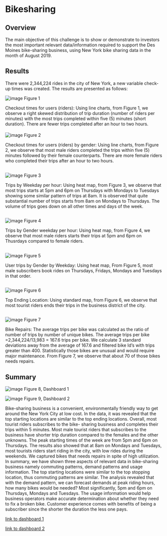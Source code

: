 # Bikesharing

## Overview
The main objective of this challenge is to show or demonstrate to investors the most
important relevant data/information required to support the Des Moines bike-sharing
business, using New York bike sharing data in the month of August 2019.

## Results

There were 2,344,224 rides in the city of New York, a new variable check-up times was
created. The results are presented as follows:

![image](https://github.com/Elfreda2019/Bikesharing/blob/main/Resources/fig1.png)
Figure 1

Checkout times for users (riders):
Using line charts, from Figure 1, we observe a right skewed distribution of trip duration
(number of riders per minutes) with the most trips completed within five (5) minutes
(short duration). There are fewer trips completed after an hour to two hours.



####

![image](https://github.com/Elfreda2019/Bikesharing/blob/main/Resources/fig2.png)
Figure 2

Checkout times for users (riders) by gender:
Using line charts, from Figure 2, we observe that most male riders completed the trips
within five (5) minutes followed by their female counterparts. There are more female
riders who completed their trips after an hour to two hours.


##

![image](https://github.com/Elfreda2019/Bikesharing/blob/main/Resources/fig3.png)
Figure 3

Trips by Weekday per hour:
Using heat map, from Figure 3, we observe that most trips starts at 5pm and 6pm on
Thursdays with Mondays to Tuesdays showing some similar pattern of trips at 8am. It is
observed that quite substantial number of trips starts from 8am on Mondays to
Thursdays. The volume of trips goes down on all other times and days of the week.

##

![image](https://github.com/Elfreda2019/Bikesharing/blob/main/Resources/fig4.png)
Figure 4

Trips by Gender weekday per hour:
Using heat map, from Figure 4, we observe that most male riders starts their trips at
5pm and 6pm on Thusrdays compared to female riders.

##


![image](https://github.com/Elfreda2019/Bikesharing/blob/main/Resources/fig5.png)
Figure 5

User trips by Gender by Weekday:
Using heat map, From Figure 5, most male subscribers book rides on Thursdays,
Fridays, Mondays and Tuesdays in that order.

##

![image](https://github.com/Elfreda2019/Bikesharing/blob/main/Resources/fig6.png)
Figure 6

Top Ending Location:
Using standard map, from Figure 6, we observe that most tourist riders ends their trips
in the business district of the city.


## 

![image](https://github.com/Elfreda2019/Bikesharing/blob/main/Resources/fig7.png)
Figure 7

Bike Repairs:
The average trips per bike was calculated as the ratio of number of trips by number of
unique bikes. The average trips per bike =2,344,224/13,983 = 167.6 trips per bike. We
calculate 3 standard deviations away from the average of 167.6 and filtered bike Id’s
with trips greater than 400. Statistically those bikes are unusual and would require major
maintenance. From Figure 7, we observe that about 70 of those bikes needs repairs.


## Summary
![image](https://github.com/Elfreda2019/Bikesharing/blob/main/Resources/fig8.png)
Figure 8, Dashboard 1


![image](https://github.com/Elfreda2019/Bikesharing/blob/main/Resources/fig9.png)
Figure 9, Dashboard 2

Bike-sharing business is a convenient, environmentally friendly way to get around the
New York City at low cost. In the data, it was revealed that the top starting locations are
similar to the top ending locations. Overall, most tourist riders subscribes to the bike-
sharing business and completes their trips within 5 minutes. Most male tourist riders
that subscribes to the business have shorter trip duration compared to the females and
the other unknowns. The peak starting times of the week are from 5pm and 6pm on
Thursdays. The results also showed that at 8am on Mondays and Tuesdays, most
tourists riders start riding in the city, with low rides during the weekends. We captured
bikes that needs repairs in spite of high utilization. In summary, we have shown three
aspects of relevant data in bike-sharing business namely commuting patterns, demand
patterns and usage information. The top starting locations were similar to the top
stopping location, thus commuting patterns are similar. The analysis revealed that with
the demand pattern, we can forecast demands at peak riding hours, how many bikes
would be needed? Most significantly, 5pm and 6pm on Thursdays, Mondays and
Tuesdays. The usage information would help business operators make accurate
determination about whether they need to fix a broken bike. Customer experience
comes with benefits of being a subscriber since the shorter the duration the less one
pays.

[link to dashboard 1](https://public.tableau.com/authoring/Module14Challenge_16665702015290/NYCCitiDashboard1#1)

[link to dashboard 2](https://public.tableau.com/authoring/Module14Challenge_16665702015290/NYCCitiDashboard2#1)


